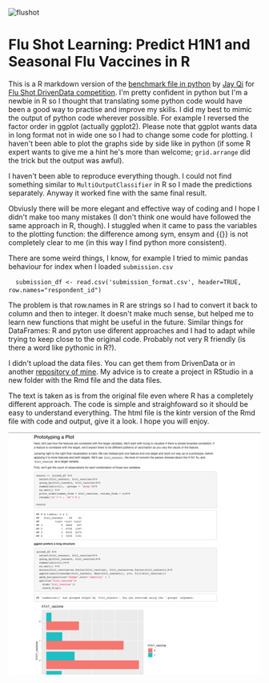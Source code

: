 ![flushot](https://drivendata-public-assets.s3.amazonaws.com/flu-vaccine.jpg)
# Flu Shot Learning: Predict H1N1 and Seasonal Flu Vaccines in R

This is a R markdown version of the [benchmark file in python](https://www.drivendata.co/blog/predict-flu-vaccine-data-benchmark/) by [Jay Qi](https://www.drivendata.co/#jay-qi) for [Flu Shot DrivenData competition](https://www.drivendata.org/competitions/66/flu-shot-learning/).
I'm pretty confident in python but I'm a newbie in R so I thought that translating some python code would have been a good way to practise and improve my skills. I did my best to mimic the output of python code wherever possible. For example I reversed the factor order in ggplot (actually ggplot2). Please note that ggplot wants data in long format not in wide one so I had to change some code for plotting. I haven't been able to plot the graphs side by side like in python (if some R expert wants to give me a hint he's more than welcome; `grid.arrange` did the trick but the output was awful).

I haven't been able to reproduce everything though. I could not find something similar to `MultiOutputClassifier` in R so I made the predictions separately. Anyway it worked fine with the same final result.

Obviusly there will be more elegant and effective way of coding and I hope I didn't make too many mistakes (I don't think one would have followed the same approach in R, though). I stuggled when it came to pass the variables to the plotting function: the difference among sym, ensym and {{}} is not completely clear to me (in this way I find python more consistent).

There are some weird things, I know, for example I tried to mimic pandas behaviour for index when I loaded `submission.csv`
```
  submission_df <- read.csv('submission_format.csv', header=TRUE, row.names="respondent_id")
```
The problem is that row.names in R are strings so I had to convert it back to column and then to integer. It doesn't make much sense, but helped me to learn new functions that might be useful in the future. Similar things for DataFrames: R and pyton use diferent approaches and I had to adapt while trying to keep close to the original code. Probably not very R friendly (is there a word like pythonic in R?).

I didn't upload the data files. You can get them from DrivenData or in another [repository of mine](https://github.com/adalseno/Flu-Shot-Learning-Predict-H1N1-and-Seasonal-Flu-Vaccines). My advice is to create a project in RStudio in a new folder with the Rmd file and the data files.

The text is taken as is from the original file even where R has a completely different approach. The code is simple and straighfoward so it should be easy to understand everything. The html file is the kintr version of the Rmd file with code and output, give it a look. I hope you will enjoy.

![](screenshot.png)
